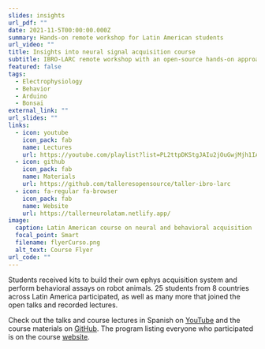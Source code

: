 ```yaml
---
slides: insights
url_pdf: ""
date: 2021-11-5T00:00:00.000Z
summary: Hands-on remote workshop for Latin American students
url_video: ""
title: Insights into neural signal acquisition course
subtitle: IBRO-LARC remote workshop with an open-source hands-on approach
featured: false
tags:
  - Electrophysiology
  - Behavior
  - Arduino
  - Bonsai
external_link: ""
url_slides: ""
links:
  - icon: youtube
    icon_pack: fab
    name: Lectures
    url: https://youtube.com/playlist?list=PL2ttpDKStgJAIu2jOuGwjMjh1IACVgq0k
  - icon: github
    icon_pack: fab
    name: Materials
    url: https://github.com/talleresopensource/taller-ibro-larc
  - icon: fa-regular fa-browser
    icon_pack: fab
    name: Website
    url: https://tallerneurolatam.netlify.app/
image:
  caption: Latin American course on neural and behavioral acquisition
  focal_point: Smart
  filename: flyerCurso.png
  alt_text: Course Flyer
url_code: ""
---
```

Students received kits to build their own ephys acquisition system and perform behavioral assays on robot animals.
25 students from 8 countries across Latin America participated, as well as many more that joined the open talks and recorded lectures.

Check out the talks and course lectures in Spanish on [YouTube](https://youtube.com/playlist?list=PL2ttpDKStgJAIu2jOuGwjMjh1IACVgq0k) and the course materials on [GitHub](https://github.com/talleresopensource/taller-ibro-larc).
The program listing everyone who participated is on the course [website](https://tallerneurolatam.netlify.app/).
